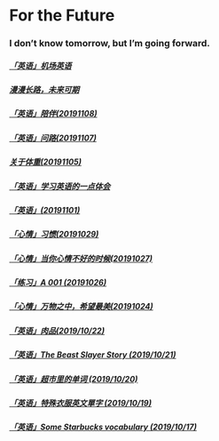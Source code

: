 # For the Future

### I don’t know tomorrow, but I’m going forward.

##### [「英语」机场英语](/20191110.html)

##### [漫漫长路，未来可期](/20191109.html)

##### [「英语」陪伴(20191108)](/20191108.html)

##### [「英语」问路(20191107)](/20191107.html)

##### [关于体重(20191105)](/20191105.html)

##### [「英语」学习英语的一点体会](/20191103.html)

##### [「英语」(20191101)](/20191101.html)

##### [「心情」习惯(20191029)](/20191029.html)

##### [「心情」当你心情不好的时候(20191027)](/20191027.html)

##### [「练习」A 001 (20191026)](/20191026.html)

##### [「心情」万物之中，希望最美(20191024)](/20191024.html)

##### [「英语」肉品(2019/10/22)](/20191022.html)

##### [「英语」The Beast Slayer Story (2019/10/21)](/20191021.html)

##### [「英语」超市里的单词 (2019/10/20)](/20191020.html)

##### [「英语」特殊衣服英文單字 (2019/10/19)](/20191019.html)

##### [ 「英语」Some Starbucks vocabulary (2019/10/17)](/20191017.html)

